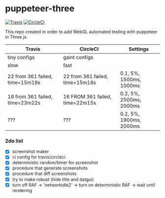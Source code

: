 # puppeteer-three
[![Travis](https://travis-ci.org/munrocket/puppeteer-three.svg?branch=master)](https://travis-ci.org/munrocket/puppeteer-three)
[![CircleCI](https://circleci.com/gh/munrocket/puppeteer-three.svg?style=svg)](https://circleci.com/gh/munrocket/puppeteer-three)

This repo created in order to add WebGL automated testing with puppeteer in Three.js.

|           Travis                        |            CircleCI                     |         Settings         |
|-----------------------------------------|-----------------------------------------|--------------------------|
| tiny configs                            | gaint configs                           |                          |
| slow                                    | fast                                    |                          |
| 22 from 361 failed, time=15m18s         | 22 from 361 failed, time=15m18s         | 0.1, 5%, 1500ms, 1000ms  |
| 18 from 361 failed, time=23m22s         | 16 FROM 361 failed, time=22m15s         | 0.2, 5%, 2500ms, 2000ms  |
| ???                                     | ???                                     | 0.2, 5%, 1900ms, 2000ms  |

### 2do list
- [x] screenshot maker
- [x] ci config for travis/circleci
- [x] deterministic random/timer for screenshot
- [x] procedure that generate screenshots
- [x] procedure that diff screenshots
- [x] try to make robust (hide title and datgui)
- [x] turn off RAF -> 'networkidle2' -> turn on deterministic RAF -> wait until rendering
